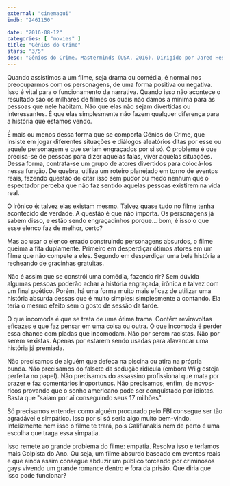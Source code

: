 ```yaml
---
external: "cinemaqui"
imdb: "2461150"

date: "2016-08-12"
categories: [ "movies" ]
title: "Gênios do Crime"
stars: "3/5"
desc: "Gênios do Crime. Masterminds (USA, 2016). Dirigido por Jared Hess. Escrito por Chris Bowman, Hubbel Palmer, Emily Spivey, Emily Spivey, Chris Bowman, Hubbel Palmer. Com Kate McKinnon, Kristen Wiig, Jason Sudeikis, Zach Galifianakis, Owen Wilson, Leslie Jones, Mary Elizabeth Ellis, Jon Daly, Ken Marino."
---
```

Quando assistimos a um filme, seja drama ou comédia, é normal nos preocuparmos com os personagens, de uma forma positiva ou negativa. Isso é vital para o funcionamento da narrativa. Quando isso não acontece o resultado são os milhares de filmes os quais não damos a mínima para as pessoas que nele habitam. Não que elas não sejam divertidas ou interessantes. É que elas simplesmente não fazem qualquer diferença para a história que estamos vendo.

É mais ou menos dessa forma que se comporta Gênios do Crime, que insiste em jogar diferentes situações e diálogos aleatórios ditas por esse ou aquele personagem e que seriam engraçados por si só. O problema é que precisa-se de pessoas para dizer aquelas falas, viver aquelas situações. Dessa forma, contrata-se um grupo de atores divertidos para colocá-los nessa função. De quebra, utiliza um roteiro planejado em torno de eventos reais, fazendo questão de citar isso sem pudor ou medo nenhum que o espectador perceba que não faz sentido aquelas pessoas existirem na vida real.

O irônico é: talvez elas existam mesmo. Talvez quase tudo no filme tenha acontecido de verdade. A questão é que não importa. Os personagens já sabem disso, e estão sendo engraçadinhos porque... bom, é isso o que esse elenco faz de melhor, certo?

Mas ao usar o elenco errado construindo personagens absurdos, o filme queima a fita duplamente. Primeiro em desperdiçar ótimos atores em um filme que não compete a eles. Segundo em desperdiçar uma bela história a recheando de gracinhas gratuitas.

Não é assim que se constrói uma comédia, fazendo rir? Sem dúvida algumas pessoas poderão achar a história engraçada, irônica e talvez com um final poético. Porém, há uma forma muito mais eficaz de utilizar uma história absurda dessas que é muito simples: simplesmente a contando. Ela teria o mesmo efeito sem o gosto de sessão da tarde.

O que incomoda é que se trata de uma ótima trama. Contém reviravoltas eficazes e que faz pensar em uma coisa ou outra. O que incomoda é perder essa chance com piadas que incomodam. Não por serem racistas. Não por serem sexistas. Apenas por estarem sendo usadas para alavancar uma história já premiada.

Não precisamos de alguém que defeca na piscina ou atira na própria bunda. Não precisamos do falsete da sedução ridícula (embora Wiig esteja perfeita no papel). Não precisamos do assassino profissional que mata por prazer e faz comentários inoportunos. Não precisamos, enfim, de novos-ricos provando que o sonho americano pode ser conquistado por idiotas. Basta que "saiam por aí conseguindo seus 17 milhões".

Só precisamos entender como alguém procurado pelo FBI consegue ser tão agradável e simpático. Isso por si só seria algo muito bem-vindo. Infelizmente nem isso o filme te trará, pois Galifianakis nem de perto é uma escolha que traga essa simpatia.

Isso remete ao grande problema do filme: empatia. Resolva isso e teríamos mais Golpista do Ano. Ou seja, um filme absurdo baseado em eventos reais e que ainda assim consegue abduzir um público torcendo por criminosos gays vivendo um grande romance dentro e fora da prisão. Que diria que isso pode funcionar?
